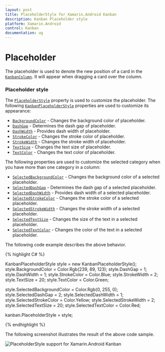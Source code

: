 ```yaml
---
layout: post
title: PlaceholderStyle for Xamarin.Android Kanban
description: Kanban Placeholder style
platform: Xamarin.Android
control: Kanban
documentation: ug
---
```


# Placeholder

The placeholder is used to denote the new position of a card in the [`KanbanColumn`](https://help.syncfusion.com/cr/cref_files/xamarin-android/Syncfusion.SfKanban.Android~Syncfusion.SfKanban.Android.KanbanColumn.html). It will appear when dragging a card over the column.

### Placeholder style

The [`PlaceholderStyle`](https://help.syncfusion.com/cr/cref_files/xamarin-android/Syncfusion.SfKanban.Android~Syncfusion.SfKanban.Android.SfKanban~PlaceholderStyle.html) property is used to customize the placeholder. The following [`KanbanPlaceholderStyle`](https://help.syncfusion.com/cr/cref_files/xamarin-android/Syncfusion.SfKanban.Android~Syncfusion.SfKanban.Android.KanbanPlaceholderStyle.html) properties are used to customize its appearance:

* [`BackgroundColor`](https://help.syncfusion.com/cr/cref_files/xamarin-android/Syncfusion.SfKanban.Android~Syncfusion.SfKanban.Android.KanbanPlaceholderStyle~BackgroundColor.html) - Changes the background color of placeholder.
* [`DashGap`](https://help.syncfusion.com/cr/cref_files/xamarin-android/Syncfusion.SfKanban.Android~Syncfusion.SfKanban.Android.KanbanPlaceholderStyle~DashGap.html) - Determines the dash gap of placeholder.
* [`DashWidth`](https://help.syncfusion.com/cr/cref_files/xamarin-android/Syncfusion.SfKanban.Android~Syncfusion.SfKanban.Android.KanbanPlaceholderStyle~DashWidth.html) - Provides dash width of placeholder.
* [`StrokeColor`](https://help.syncfusion.com/cr/cref_files/xamarin-android/Syncfusion.SfKanban.Android~Syncfusion.SfKanban.Android.KanbanPlaceholderStyle~StrokeColor.html) - Changes the stroke color of placeholder.
* [`StrokeWidth`](https://help.syncfusion.com/cr/cref_files/xamarin-android/Syncfusion.SfKanban.Android~Syncfusion.SfKanban.Android.KanbanPlaceholderStyle~StrokeWidth.html) - Changes the stroke width of placeholder.
* [`TextSize`](https://help.syncfusion.com/cr/cref_files/xamarin-android/Syncfusion.SfKanban.Android~Syncfusion.SfKanban.Android.KanbanPlaceholderStyle~TextSize.html) - Changes the text size of placeholder.
* [`TextColor`](https://help.syncfusion.com/cr/cref_files/xamarin-android/Syncfusion.SfKanban.Android~Syncfusion.SfKanban.Android.KanbanPlaceholderStyle~TextColor.html) - Changes the text color of placeholder.

The following properties are used to customize the selected category when you have more than one category in a column:

* [`SelectedBackgroundColor`](https://help.syncfusion.com/cr/cref_files/xamarin-android/Syncfusion.SfKanban.Android~Syncfusion.SfKanban.Android.KanbanPlaceholderStyle~SelectedBackgroundColor.html) - Changes the background color of a selected placeholder.
* [`SelectedDashGap`](https://help.syncfusion.com/cr/cref_files/xamarin-android/Syncfusion.SfKanban.Android~Syncfusion.SfKanban.Android.KanbanPlaceholderStyle~SelectedDashGap.html) - Determines the dash gap of a selected placeholder.
* [`SelectedDashWidth`](https://help.syncfusion.com/cr/cref_files/xamarin-android/Syncfusion.SfKanban.Android~Syncfusion.SfKanban.Android.KanbanPlaceholderStyle~SelectedDashWidth.html) - Provides dash width of a selected placeholder.
* [`SelectedStrokeColor`](https://help.syncfusion.com/cr/cref_files/xamarin-android/Syncfusion.SfKanban.Android~Syncfusion.SfKanban.Android.KanbanPlaceholderStyle~SelectedStrokeColor.html) - Changes the stroke color of a selected placeholder.
* [`SelectedStrokeWidth`](https://help.syncfusion.com/cr/cref_files/xamarin-android/Syncfusion.SfKanban.Android~Syncfusion.SfKanban.Android.KanbanPlaceholderStyle~SelectedStrokeWidth.html) - Changes the stroke width of a selected placeholder.
* [`SelectedTextSize`](https://help.syncfusion.com/cr/cref_files/xamarin-android/Syncfusion.SfKanban.Android~Syncfusion.SfKanban.Android.KanbanPlaceholderStyle~SelectedTextSize.html) - Changes the size of the text in a selected placeholder.
* [`SelectedTextColor`](https://help.syncfusion.com/cr/cref_files/xamarin-android/Syncfusion.SfKanban.Android~Syncfusion.SfKanban.Android.KanbanPlaceholderStyle~SelectedTextColor.html) - Changes the color of the text in a selected placeholder.

The following code example describes the above behavior.

{% highlight C# %}

KanbanPlaceholderStyle style = new KanbanPlaceholderStyle();
style.BackgroundColor = Color.Rgb(239, 89, 123);
style.DashGap = 1;
style.DashWidth = 1;
style.StrokeColor = Color.Blue;
style.StrokeWidth = 2;
style.TextSize = 20;
style.TextColor = Color.Green;

style.SelectedBackgroundColor = Color.Rgb(0, 255, 0);
style.SelectedDashGap = 2;
style.SelectedDashWidth = 1;
style.SelectedStrokeColor = Color.Yellow;
style.SelectedStrokeWidth = 2;
style.SelectedTextSize = 20;
style.SelectedTextColor = Color.Red;

kanban.PlaceholderStyle = style;

{% endhighlight %}

The following screenshot illustrates the result of the above code sample.

![PlaceholderStyle support for Xamarin.Android Kanban](SfKanban_images/PlaceholderStyle.png)


